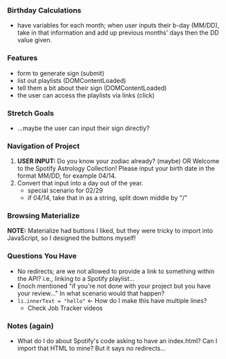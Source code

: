 ### Birthday Calculations
* have variables for each month; when user inputs their b-day (MM/DD), take in that information and add up previous months' days then the DD value given.

### Features
* form to generate sign (submit)
* list out playlists (DOMContentLoaded)
* tell them a bit about their sign (DOMContentLoaded)
* the user can access the playlists via links (click)

### Stretch Goals
* ...maybe the user can input their sign directly?

### Navigation of Project
1. **USER INPUT:** Do you know your zodiac already? (maybe) OR Welcome to the Spotify Astrology Collection! Please input your birth date in the format MM/DD, for example 04/14.
2. Convert that input into a day out of the year.
    * special scenario for 02/29
    * if 04/14, take that in as a string, split down middle by "/" 

### Browsing Materialize
**NOTE:** Materialize had buttons I liked, but they were tricky to import into JavaScript, so I designed the buttons myself!

### Questions You Have
* No redirects; are we not allowed to provide a link to something within the API? i.e., linking to a Spotify playlist...
* Enoch mentioned "if you're not done with your project but you have your review..." In what scenario would that happen?
* `li.innerText = "hello"` <- How do I make this have multiple lines?
    * Check Job Tracker videos

### Notes (again)
* What do I do about Spotify's code asking to have an index.html? Can I import that HTML to mine? But it says no redirects...
